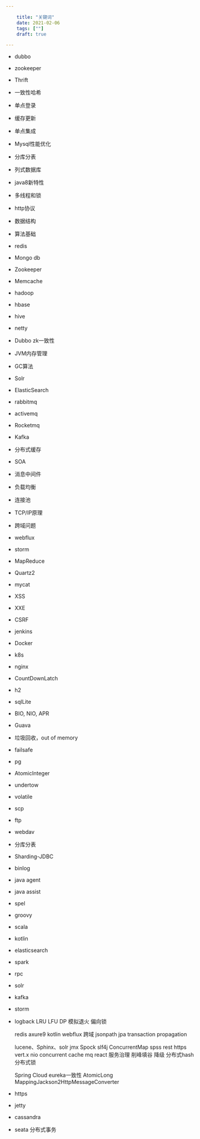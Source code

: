 ```yaml
---

    title: "关键词"
    date: 2021-02-06
    tags: [""]
    draft: true

---
```


* dubbo
* zookeeper



* Thrift
  
* 一致性哈希
* 单点登录
* 缓存更新
* 单点集成
* Mysql性能优化
* 分库分表
* 列式数据库
* java8新特性
* 多线程和锁
* http协议
* 数据结构
* 算法基础
* redis
* Mongo db
* Zookeeper
* Memcache
* hadoop
* hbase
* hive
* netty 
* Dubbo zk一致性
* JVM内存管理
* GC算法
* Solr
* ElasticSearch
* rabbitmq
* activemq
* Rocketmq
* Kafka
* 分布式缓存
* SOA
* 消息中间件
* 负载均衡
* 连接池
* TCP/IP原理
* 跨域问题
* webflux
* storm
* MapReduce
* Quartz2
* mycat




* XSS
* XXE
* CSRF
* jenkins
* Docker
* k8s
* nginx


* CountDownLatch


* h2
* sqlLite

* BIO, NIO, APR
* Guava
* 垃圾回收，out of memory
* failsafe

* pg
* AtomicInteger
* undertow
* volatile

* scp
* ftp
* webdav
* 分库分表
* Sharding-JDBC
* binlog
* java agent
* java assist
* spel
* groovy
* scala
* kotlin
* elasticsearch
* spark
* rpc
* solr
* kafka
* storm
* logback
  LRU
  LFU
  DP
  模拟退火
  偏向锁
  
  redis
  axure9
  kotlin
  webflux
  跨域
  jsonpath
  jpa
  transaction propagation
  
  lucene、Sphinx、solr
  jmx
  Spock
  slf4j
  ConcurrentMap
  spss
  rest
  https
  vert.x
  nio
  concurrent
  cache mq react 服务治理 削峰填谷 降级 分布式hash 分布式锁

  Spring Cloud eureka一致性
  AtomicLong
  MappingJackson2HttpMessageConverter
* https
* jetty
* cassandra
* seata 分布式事务
